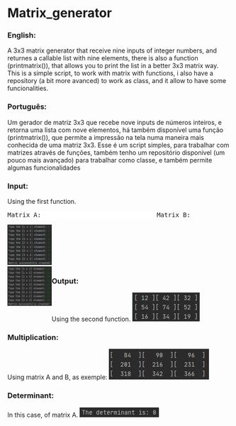 # Matrix_generator
<h3>English:</h3>
 A 3x3 matrix generator that receive nine inputs of integer numbers, and returnes a callable list with nine elements, there is also a function (printmatrix()), that allows you to print the list in a better 3x3 matrix way. This is a simple script, to work with matrix with functions, i also have a repository (a bit more avanced) to work as class, and it allow to have some funcionalities.

 <h3>Português:</h3>
 Um gerador de matriz 3x3 que recebe nove inputs de números inteiros, e retorna uma lista com nove elementos, há também disponível uma função (printmatrix()), que permite a impressão na tela numa maneira mais conhecida de uma matriz 3x3. Esse é um script simples, para trabalhar com matrizes através de funções, também tenho um repositório disponível (um pouco mais avançado) para trabalhar como classe, e também permite algumas funcionalidades
<h3>Input:</h3>
Using the first function.
<div style="display: flex">
    <pre style="background-color: white" class="tab">Matrix A:                               Matrix B:</pre>
</div>

</div>
<div style="width: 100px;">
<img src="images/input.png"> <img align=left src="images/input1.png">
</div>
 <h3> Output:</h3>
 Using the second function.
 <img src="images/output.png">
<h3>Multiplication:</h3>
Using matrix A and B, as exemple: 
<img src="images/multiplication.png">
<h3>Determinant:</h3>
In this case, of matrix A.
<img src="images/determinant.png">
